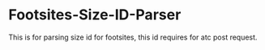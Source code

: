 # Footsites-Size-ID-Parser

This is for parsing size id for footsites, this id requires for atc post request.
